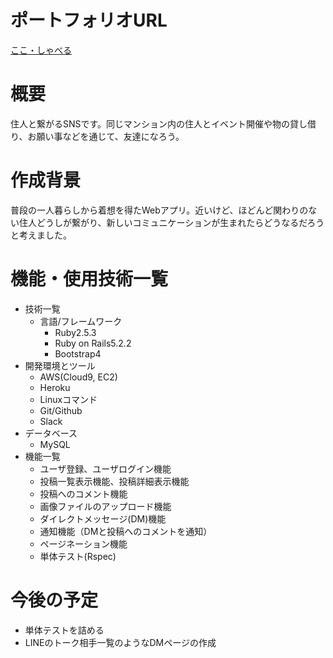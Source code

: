 # ポートフォリオURL
[ここ・しゃべる](https://apart123.herokuapp.com/)
# 概要
住人と繋がるSNSです。同じマンション内の住人とイベント開催や物の貸し借り、お願い事などを通じて、友達になろう。
# 作成背景
普段の一人暮らしから着想を得たWebアプリ。近いけど、ほどんど関わりのない住人どうしが繋がり、新しいコミュニケーションが生まれたらどうなるだろうと考えました。
# 機能・使用技術一覧
 - 技術一覧
    - 言語/フレームワーク
      - Ruby2.5.3
      - Ruby on Rails5.2.2
      - Bootstrap4
 - 開発環境とツール
   - AWS(Cloud9, EC2)
   - Heroku
   - Linuxコマンド
   - Git/Github
   - Slack
- データベース
  - MySQL
- 機能一覧
  - ユーザ登録、ユーザログイン機能
  - 投稿一覧表示機能、投稿詳細表示機能
  - 投稿へのコメント機能
  - 画像ファイルのアップロード機能
  - ダイレクトメッセージ(DM)機能
  - 通知機能（DMと投稿へのコメントを通知）
  - ページネーション機能
  - 単体テスト(Rspec)
# 今後の予定
  - 単体テストを詰める
  - LINEのトーク相手一覧のようなDMページの作成
